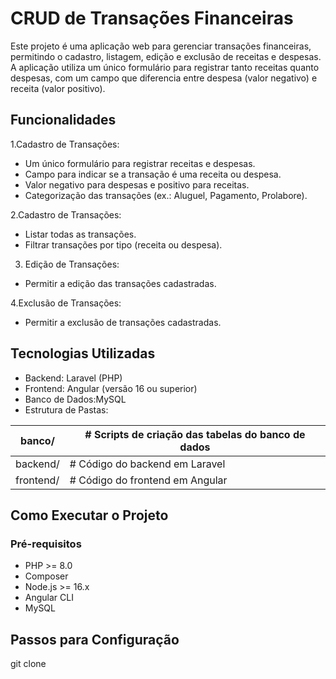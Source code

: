 # CRUD de Transações Financeiras
Este projeto é uma aplicação web para gerenciar transações financeiras, permitindo o cadastro, listagem, edição e exclusão de receitas e despesas. A aplicação utiliza um único formulário para registrar tanto receitas quanto despesas, com um campo que diferencia entre despesa (valor negativo) e receita (valor positivo).

## Funcionalidades
1.Cadastro de Transações:
  - Um único formulário para registrar receitas e despesas.
  - Campo para indicar se a transação é uma receita ou despesa.
  - Valor negativo para despesas e positivo para receitas.
  - Categorização das transações (ex.: Aluguel, Pagamento, Prolabore).

2.Cadastro de Transações:
  - Listar todas as transações.
  - Filtrar transações por tipo (receita ou despesa).

3. Edição de Transações:
  - Permitir a edição das transações cadastradas.

4.Exclusão de Transações:
  - Permitir a exclusão de transações cadastradas.

## Tecnologias Utilizadas
  - Backend: Laravel (PHP)
  - Frontend: Angular (versão 16 ou superior)
  - Banco de Dados:MySQL
  - Estrutura de Pastas:

  | banco/         |# Scripts de criação das tabelas do banco de dados |
  |----------------|---------------------------------------------------|
  |backend/        |# Código do backend em Laravel |
  |frontend/       |# Código do frontend em Angular |

## Como Executar o Projeto
### Pré-requisitos
  - PHP >= 8.0
  - Composer
  - Node.js >= 16.x
  - Angular CLI
  - MySQL

## Passos para Configuração
git clone 
